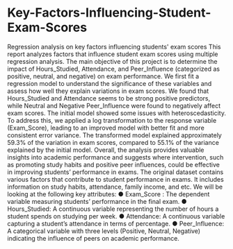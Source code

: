 # Key-Factors-Influencing-Student-Exam-Scores
Regression analysis on key factors influencing students' exam scores
This report analyzes factors that influence student exam scores using multiple regression
analysis. The main objective of this project is to determine the impact of Hours_Studied,
Attendance, and Peer_Influence (categorized as positive, neutral, and negative) on exam
performance. We first fit a regression model to understand the significance of these variables and
assess how well they explain variations in exam scores. We found that Hours_Studied and
Attendance seems to be strong positive predictors, while Neutral and Negative Peer_Influence
were found to negatively affect exam scores.
The initial model showed some issues with heteroscedasticity. To address this, we applied a log
transformation to the response variable (Exam_Score), leading to an improved model with better
fit and more consistent error variance. The transformed model explained approximately 59.3% of
the variation in exam scores, compared to 55.1% of the variance explained by the initial model.
Overall, the analysis provides valuable insights into academic performance and suggests where
intervention, such as promoting study habits and positive peer influences, could be effective in
improving students’ performance in exams.
The original dataset contains various factors that contribute to student performance in exams. It
includes information on study habits, attendance, family income, and etc.
We will be looking at the following key attributes:
● Exam_Score : The dependent variable measuring students’ performance in the final
exam.
● Hours_Studied: A continuous variable representing the number of hours a student spends
on studying per week.
● Attendance: A continuous variable capturing a student’s attendance in terms of
percentage.
● Peer_Influence: A categorical variable with three levels (Positive, Neutral, Negative)
indicating the influence of peers on academic performance.
